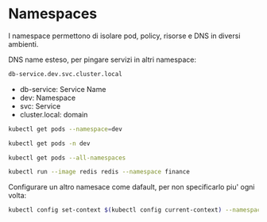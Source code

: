 Namespaces
==========

I namespace permettono di isolare pod, policy, risorse e DNS in diversi ambienti.

DNS name esteso, per pingare servizi in altri namespace:
```bash
db-service.dev.svc.cluster.local
```
- db-service: Service Name
- dev: Namespace
- svc: Service
- cluster.local: domain

```bash
kubectl get pods --namespace=dev
```
```bash
kubectl get pods -n dev
```
```bash
kubectl get pods --all-namespaces
```
```bash
kubectl run --image redis redis --namespace finance
```


Configurare un altro namesace come dafault, per non specificarlo piu' ogni volta:
```bash
kubectl config set-context $(kubectl config current-context) --namespace=dev
```